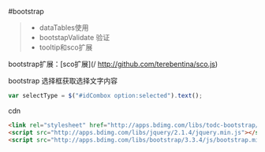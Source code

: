 #bootstrap
> * dataTables使用
> * bootstapValidate 验证
> * tooltip和sco扩展


bootstrap扩展：[sco扩展](/ http://github.com/terebentina/sco.js)

bootstrap 选择框获取选择文字内容
```js
var selectType = $("#idCombox option:selected").text();

```
cdn
```html
<link rel="stylesheet" href="http://apps.bdimg.com/libs/todc-bootstrap/3.1.1-3.2.1/todc-bootstrap.min.css">  
<script src="http://apps.bdimg.com/libs/jquery/2.1.4/jquery.min.js"></script>
<script src="http://apps.bdimg.com/libs/bootstrap/3.3.4/js/bootstrap.min.js">
```

  






